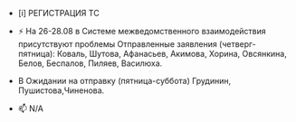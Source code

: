 -  [i] РЕГИСТРАЦИЯ ТС

- ⚡ На 26-28.08 в Системе межведомственного взаимодействия присутствуют проблемы Отправленные заявления (четверг-пятница): Коваль, Шутова, Афанасьев, Акимова, Хорина, Овсянкина, Белов, Беспалов, Пиляев, Василюха.
-  В Ожидании на отправку (пятница-суббота) Грудинин, Пушистова,Чиненова. 
- 📫 N/A



<!---
Yusovs/Yusovs is a ✨ special ✨ repository because its `README.md` (this file) appears on your GitHub profile.
You can click the Preview link to take a look at your changes.
--->
